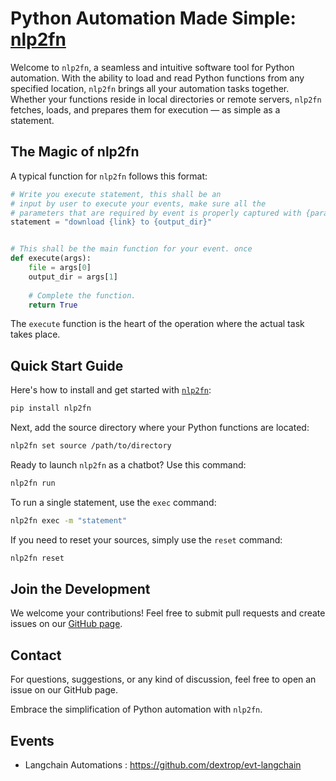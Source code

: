 # Python Automation Made Simple: [nlp2fn](https://pypi.org/project/nlp2fn/)

Welcome to `nlp2fn`, a seamless and intuitive software tool for Python automation. With the ability to load and read Python functions from any specified location, `nlp2fn` brings all your automation tasks together. Whether your functions reside in local directories or remote servers, `nlp2fn` fetches, loads, and prepares them for execution — as simple as a statement.

## The Magic of nlp2fn

A typical function for `nlp2fn` follows this format:

```python
# Write you execute statement, this shall be an 
# input by user to execute your events, make sure all the 
# parameters that are required by event is properly captured with {param_name}.
statement = "download {link} to {output_dir}"


# This shall be the main function for your event. once 
def execute(args):
    file = args[0]
    output_dir = args[1]
    
    # Complete the function.
    return True
```

The `execute` function is the heart of the operation where the actual task takes place.

## Quick Start Guide

Here's how to install and get started with [`nlp2fn`](https://pypi.org/project/nlp2fn/):

```bash
pip install nlp2fn
```

Next, add the source directory where your Python functions are located:

```bash
nlp2fn set source /path/to/directory
```

Ready to launch `nlp2fn` as a chatbot? Use this command:

```bash
nlp2fn run
```

To run a single statement, use the `exec` command:

```bash
nlp2fn exec -m "statement"
```

If you need to reset your sources, simply use the `reset` command:

```bash
nlp2fn reset
```

## Join the Development

We welcome your contributions! Feel free to submit pull requests and create issues on our [GitHub page](https://github.com/dextrop/nlp2fn/issues).

## Contact

For questions, suggestions, or any kind of discussion, feel free to open an issue on our GitHub page.

Embrace the simplification of Python automation with `nlp2fn`.

## Events

- Langchain Automations : https://github.com/dextrop/evt-langchain